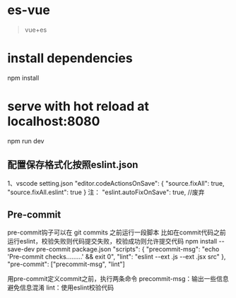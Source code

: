 # es-vue

> vue+es

# install dependencies
npm install

# serve with hot reload at localhost:8080
npm run dev


## 配置保存格式化按照eslint.json
1、vscode setting.json
"editor.codeActionsOnSave": {
    "source.fixAll": true,
    "source.fixAll.eslint": true
}
注： "eslint.autoFixOnSave": true, //废弃

## Pre-commit
pre-commit钩子可以在 git commits 之前运行一段脚本
比如在commit代码之前运行eslint，校验失败则代码提交失败，校验成功则允许提交代码
npm install --save-dev pre-commit
package.json
"scripts": {
  "precommit-msg": "echo 'Pre-commit checks.........' && exit 0",
  "lint": "eslint --ext .js --ext .jsx src"
},
"pre-commit": ["precommit-msg", "lint"]

用pre-commit定义commit之前，执行两条命令
precommit-msg：输出一些信息避免信息混淆
lint：使用eslint校验代码